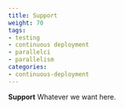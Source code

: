 ```yaml
---
title: Support
weight: 70
tags:
- testing
- continuous deployment
- parallelci
- parallelism
categories:
- continuous-deployment
---
```


**Support** Whatever we want here.